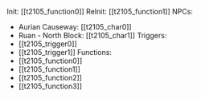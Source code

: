 Init: [[t2105_function0]]
ReInit: [[t2105_function1]]
NPCs:
- Aurian Causeway: [[t2105_char0]]
- Ruan - North Block: [[t2105_char1]]
Triggers:
- [[t2105_trigger0]]
- [[t2105_trigger1]]
Functions:
- [[t2105_function0]]
- [[t2105_function1]]
- [[t2105_function2]]
- [[t2105_function3]]
